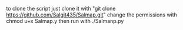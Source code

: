 to clone the script just clone it with "git clone https://github.com/Salgit435/Salmap.git"
change the permissions with chmod u+x Salmap.y
then run with ./Salmanp.py

